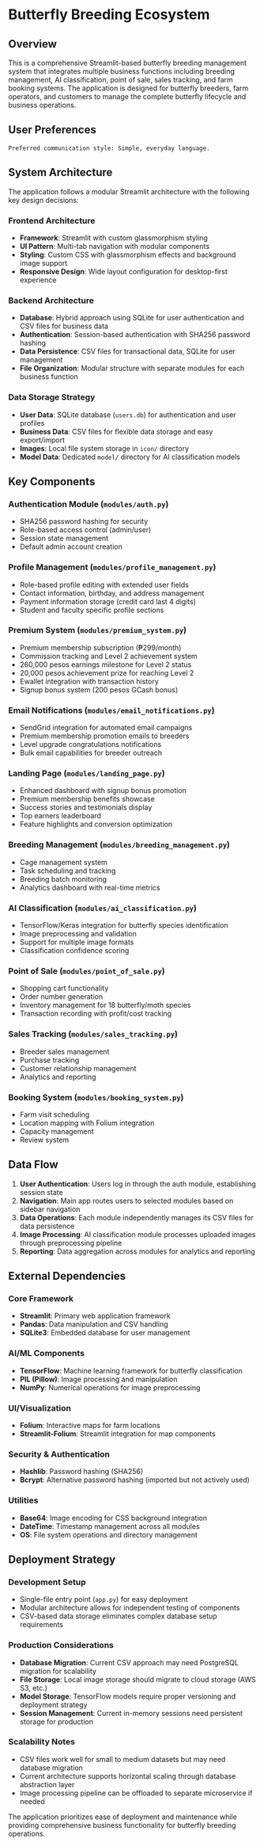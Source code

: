 # Butterfly Breeding Ecosystem

## Overview

This is a comprehensive Streamlit-based butterfly breeding management system that integrates multiple business functions including breeding management, AI classification, point of sale, sales tracking, and farm booking systems. The application is designed for butterfly breeders, farm operators, and customers to manage the complete butterfly lifecycle and business operations.

## User Preferences

```
Preferred communication style: Simple, everyday language.
```

## System Architecture

The application follows a modular Streamlit architecture with the following key design decisions:

### Frontend Architecture
- **Framework**: Streamlit with custom glassmorphism styling
- **UI Pattern**: Multi-tab navigation with modular components
- **Styling**: Custom CSS with glassmorphism effects and background image support
- **Responsive Design**: Wide layout configuration for desktop-first experience

### Backend Architecture
- **Database**: Hybrid approach using SQLite for user authentication and CSV files for business data
- **Authentication**: Session-based authentication with SHA256 password hashing
- **Data Persistence**: CSV files for transactional data, SQLite for user management
- **File Organization**: Modular structure with separate modules for each business function

### Data Storage Strategy
- **User Data**: SQLite database (`users.db`) for authentication and user profiles
- **Business Data**: CSV files for flexible data storage and easy export/import
- **Images**: Local file system storage in `icon/` directory
- **Model Data**: Dedicated `model/` directory for AI classification models

## Key Components

### Authentication Module (`modules/auth.py`)
- SHA256 password hashing for security
- Role-based access control (admin/user)
- Session state management
- Default admin account creation

### Profile Management (`modules/profile_management.py`)
- Role-based profile editing with extended user fields
- Contact information, birthday, and address management
- Payment information storage (credit card last 4 digits)
- Student and faculty specific profile sections

### Premium System (`modules/premium_system.py`)
- Premium membership subscription (₱299/month)
- Commission tracking and Level 2 achievement system
- 260,000 pesos earnings milestone for Level 2 status
- 20,000 pesos achievement prize for reaching Level 2
- Ewallet integration with transaction history
- Signup bonus system (200 pesos GCash bonus)

### Email Notifications (`modules/email_notifications.py`)
- SendGrid integration for automated email campaigns
- Premium membership promotion emails to breeders
- Level upgrade congratulations notifications
- Bulk email capabilities for breeder outreach

### Landing Page (`modules/landing_page.py`)
- Enhanced dashboard with signup bonus promotion
- Premium membership benefits showcase
- Success stories and testimonials display
- Top earners leaderboard
- Feature highlights and conversion optimization

### Breeding Management (`modules/breeding_management.py`)
- Cage management system
- Task scheduling and tracking
- Breeding batch monitoring
- Analytics dashboard with real-time metrics

### AI Classification (`modules/ai_classification.py`)
- TensorFlow/Keras integration for butterfly species identification
- Image preprocessing and validation
- Support for multiple image formats
- Classification confidence scoring

### Point of Sale (`modules/point_of_sale.py`)
- Shopping cart functionality
- Order number generation
- Inventory management for 18 butterfly/moth species
- Transaction recording with profit/cost tracking

### Sales Tracking (`modules/sales_tracking.py`)
- Breeder sales management
- Purchase tracking
- Customer relationship management
- Analytics and reporting

### Booking System (`modules/booking_system.py`)
- Farm visit scheduling
- Location mapping with Folium integration
- Capacity management
- Review system

## Data Flow

1. **User Authentication**: Users log in through the auth module, establishing session state
2. **Navigation**: Main app routes users to selected modules based on sidebar navigation
3. **Data Operations**: Each module independently manages its CSV files for data persistence
4. **Image Processing**: AI classification module processes uploaded images through preprocessing pipeline
5. **Reporting**: Data aggregation across modules for analytics and reporting

## External Dependencies

### Core Framework
- **Streamlit**: Primary web application framework
- **Pandas**: Data manipulation and CSV handling
- **SQLite3**: Embedded database for user management

### AI/ML Components
- **TensorFlow**: Machine learning framework for butterfly classification
- **PIL (Pillow)**: Image processing and manipulation
- **NumPy**: Numerical operations for image preprocessing

### UI/Visualization
- **Folium**: Interactive maps for farm locations
- **Streamlit-Folium**: Streamlit integration for map components

### Security & Authentication
- **Hashlib**: Password hashing (SHA256)
- **Bcrypt**: Alternative password hashing (imported but not actively used)

### Utilities
- **Base64**: Image encoding for CSS background integration
- **DateTime**: Timestamp management across all modules
- **OS**: File system operations and directory management

## Deployment Strategy

### Development Setup
- Single-file entry point (`app.py`) for easy deployment
- Modular architecture allows for independent testing of components
- CSV-based data storage eliminates complex database setup requirements

### Production Considerations
- **Database Migration**: Current CSV approach may need PostgreSQL migration for scalability
- **File Storage**: Local image storage should migrate to cloud storage (AWS S3, etc.)
- **Model Storage**: TensorFlow models require proper versioning and deployment strategy
- **Session Management**: Current in-memory sessions need persistent storage for production

### Scalability Notes
- CSV files work well for small to medium datasets but may need database migration
- Current architecture supports horizontal scaling through database abstraction layer
- Image processing pipeline can be offloaded to separate microservice if needed

The application prioritizes ease of deployment and maintenance while providing comprehensive business functionality for butterfly breeding operations.